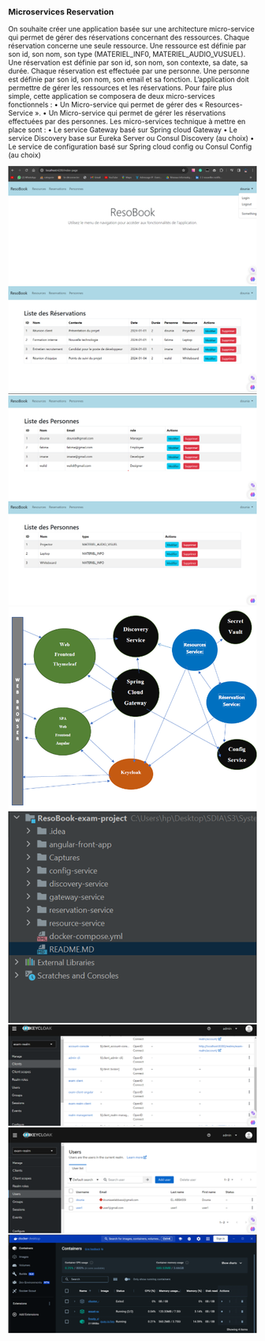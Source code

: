 <H3>Microservices Reservation </H3>
<p>
On souhaite créer une application basée sur une architecture micro-service qui permet de gérer des réservations concernant des ressources. Chaque réservation concerne une seule ressource. Une ressource est définie par son id, son nom, son type (MATERIEL_INF0, MATERIEL_AUDIO_VUSUEL). Une réservation est définie par son id, son nom, son contexte, sa date, sa durée. Chaque réservation est effectuée par une personne. Une personne est définie par son id, son nom, son email et sa fonction. L’application doit permettre de gérer les ressources et les réservations. Pour faire plus simple, cette application se composera de deux micro-services fonctionnels :
•	Un Micro-service qui permet de gérer des « Resources-Service ».
•	Un Micro-service qui permet de gérer les réservations effectuées par des personnes. Les micro-services technique à mettre en place sont :
•	Le service Gateway basé sur Spring cloud Gateway
•	Le service Discovery base sur Eureka Server ou Consul Discovery (au choix)
•	Le service de configuration basé sur Spring cloud config ou Consul Config (au choix)

</p>
<img src="Captures/image1.png">
<img src="Captures/image2.png">
<img src="Captures/image3.png">
<img src="Captures/image4.png">
<img src="Captures/image5.png">
<img src="Captures/image6.png">
<img src="Captures/image7.png">
<img src="Captures/image8.png">
<img src="Captures/image9.png">